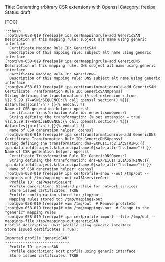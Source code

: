 Title: Generating arbitrary CSR extensions with Openssl
Category: freeipa
Status: draft

[TOC]

    :::bash
    [root@vm-058-019 freeipa]# ipa certmappingrule-add GenericSAN
    Description of this mapping rule: subject alt name using generic interface
      Certificate Mapping Rule ID: GenericSAN
      Description of this mapping rule: subject alt name using generic interface
    [root@vm-058-019 freeipa]# ipa certmappingrule-add GenericDNS
    Description of this mapping rule: DNS subject alt name using generic interface
      Certificate Mapping Rule ID: GenericDNS
      Description of this mapping rule: DNS subject alt name using generic interface
    [root@vm-058-019 freeipa]# ipa certtransformationrule-add GenericSAN
    Certificate Transformation Rule ID: GenericSANOpenssl
    String defining the transformation: {% set extension = true %}2.5.29.17=ASN1:SEQUENCE:{% call openssl.section() %}{{ datarules|join('\n') }}{% endcall %}                          
    Name of CSR generation helper: openssl
      Certificate Transformation Rule ID: GenericSANOpenssl
      String defining the transformation: {% set extension = true %}2.5.29.17=ASN1:SEQUENCE:{% call openssl.section() %}{{ datarules|join('\n') }}{% endcall %}
      Name of CSR generation helper: openssl
    [root@vm-058-019 freeipa]# ipa certtransformationrule-add GenericDNS
    Certificate Transformation Rule ID: GenericDNSOpenssl
    String defining the transformation: dns=EXPLICIT:2,IA5STRING:{{ ipa.datafield(subject.krbprincipalname.0|safe_attr("hostname")) }}
    Name of CSR generation helper: openssl
      Certificate Transformation Rule ID: GenericDNSOpenssl
      String defining the transformation: dns=EXPLICIT:2,IA5STRING:{{ ipa.datafield(subject.krbprincipalname.0|safe_attr("hostname")) }}
      Name of CSR generation helper: openssl
    [root@vm-058-019 freeipa]# ipa certprofile-show --out /tmp/out --mappings-out /tmp/mappings-out caIPAserviceCert
      Profile ID: caIPAserviceCert
      Profile description: Standard profile for network services
      Store issued certificates: TRUE
      Profile configuration stored to: /tmp/out
      Mapping rules stored to: /tmp/mappings-out
    [root@vm-058-019 freeipa]# vim /tmp/out  # Remove profileId
    [root@vm-058-019 freeipa]# vim /tmp/mappings-out  # Change to the "generic" mapping rules
    [root@vm-058-019 freeipa]# ipa certprofile-import --file /tmp/out --mappings-file /tmp/mappings-out genericSAN
    Profile description: Host profile using generic interface
    Store issued certificates [True]: 
    -----------------------------
    Imported profile "genericSAN"
    -----------------------------
      Profile ID: genericSAN
      Profile description: Host profile using generic interface
      Store issued certificates: TRUE
